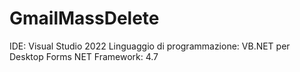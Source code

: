 # GmailMassDelete

IDE: Visual Studio 2022
Linguaggio di programmazione: VB.NET per Desktop Forms
NET Framework: 4.7
